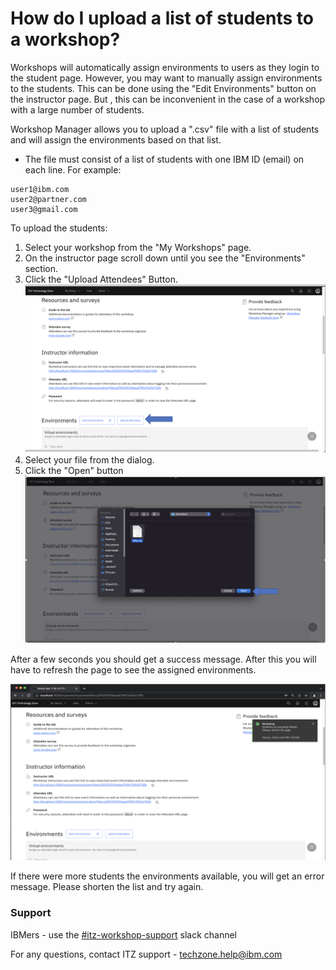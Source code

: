# How do I upload a list of students to a workshop?
Workshops will automatically assign environments to users as they login to the student page.  However, you may want to manually assign environments to the students.  This can be done using the "Edit Environments" button on the instructor page.  But , this can be inconvenient in the case of a workshop with a large number of students.

Workshop Manager allows you to upload a ".csv" file with a list of students and will assign the environments based on that list.

* The file must consist of a list of students with one IBM ID (email) on each line. For example:
```
user1@ibm.com
user2@partner.com
user3@gmail.com
```
To upload the students:
1. Select your workshop from the "My Workshops" page. 
2. On the instructor page scroll down until you see the "Environments" section.
3. Click the "Upload Attendees" Button.
![UploadAttendees1](Images/UploadAttendees1.png)
4. Select your file from the dialog.
5. Click the "Open" button
![UploadAttendees2](Images/UploadAttendees2.png)

After a few seconds you should get a success message.  After this you will have to refresh the page to see the assigned environments.

![](Images/UploadAttendees3.png)

If there were more students the environments available, you will get an error message.  Please shorten the list and try again.

### Support

IBMers - use the [#itz-workshop-support](https://ibm-techzone.slack.com/archives/CTA2MV9AM) slack channel

For any questions, contact ITZ support - techzone.help@ibm.com

